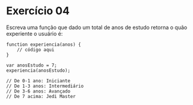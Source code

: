 # Exercício 04

Escreva uma função que dado um total de anos de estudo retorna o quão experiente o usuário é:
```
function experiencia(anos) {
    // código aqui
}

var anosEstudo = 7;
experiencia(anosEstudo);

// De 0-1 ano: Iniciante
// De 1-3 anos: Intermediário
// De 3-6 anos: Avançado
// De 7 acima: Jedi Master
```
